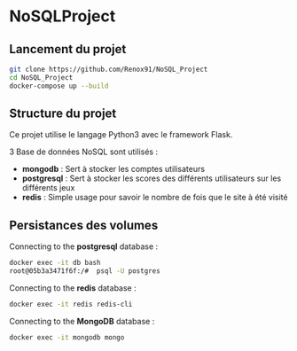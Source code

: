 # NoSQLProject

## Lancement du projet

```bash
git clone https://github.com/Renox91/NoSQL_Project
cd NoSQL_Project
docker-compose up --build
```

## Structure du projet

Ce projet utilise le langage Python3 avec le framework Flask.

3 Base de données NoSQL sont utilisés :

- **mongodb** : Sert à stocker les comptes utilisateurs
- **postgresql** : Sert à stocker les scores des différents utilisateurs sur les différents jeux
- **redis** : Simple usage pour savoir le nombre de fois que le site à été visité 


## Persistances des volumes

Connecting to the **postgresql** database :
```bash
docker exec -it db bash
root@05b3a3471f6f:/#  psql -U postgres
```
Connecting to the **redis** database :
```bash
docker exec -it redis redis-cli
```

Connecting to the **MongoDB** database :
```bash
docker exec -it mongodb mongo
```


